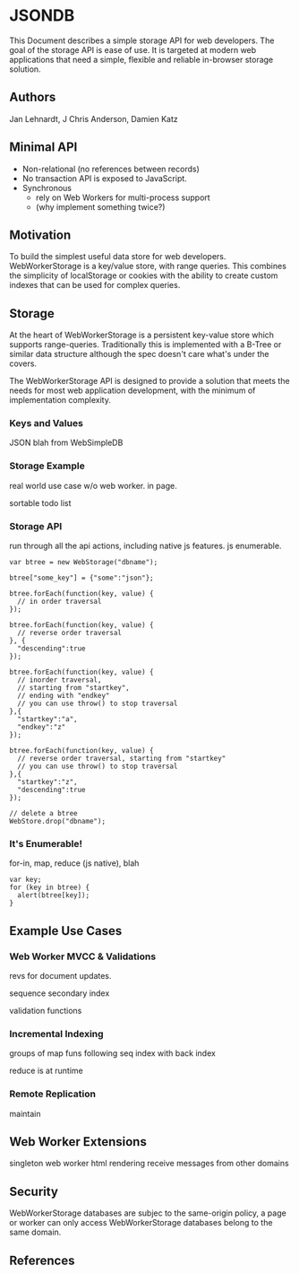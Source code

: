 # JSONDB

This Document describes a simple storage API for web developers. The goal of the storage API is ease of use. It is targeted at modern web applications that need a simple, flexible and reliable in-browser storage solution.


## Authors

Jan Lehnardt, J Chris Anderson, Damien Katz


## Minimal API
  - Non-relational (no references between records)
  - No transaction API is exposed to JavaScript.
  - Synchronous
    - rely on Web Workers for multi-process support 
    - (why implement something twice?)

## Motivation
  To build the simplest useful data store for web developers. WebWorkerStorage is a key/value store, with range queries. This combines the simplicity of localStorage or cookies with the ability to create custom indexes that can be used for complex queries.
  
## Storage
  At the heart of WebWorkerStorage is a persistent key-value store which supports range-queries. Traditionally this is implemented with a B-Tree or similar data structure although the spec doesn't care what's under the covers.
  
  The WebWorkerStorage API is designed to provide a solution that meets the needs for most web application development, with the minimum of implementation complexity.

### Keys and Values  

JSON blah from WebSimpleDB

### Storage Example

real world use case w/o web worker. in page.

sortable todo list

### Storage API

run through all the api actions, including native js features. js enumerable.

    var btree = new WebStorage("dbname");
    
    btree["some_key"] = {"some":"json"};
    
    btree.forEach(function(key, value) {
      // in order traversal
    });
    
    btree.forEach(function(key, value) {
      // reverse order traversal
    }, {
      "descending":true
    });
    
    btree.forEach(function(key, value) {
      // inorder traversal, 
      // starting from "startkey", 
      // ending with "endkey"
      // you can use throw() to stop traversal
    },{
      "startkey":"a", 
      "endkey":"z"
    });
    
    btree.forEach(function(key, value) {
      // reverse order traversal, starting from "startkey"
      // you can use throw() to stop traversal
    },{
      "startkey":"z",
      "descending":true 
    });
    
    // delete a btree
    WebStore.drop("dbname");

### It's Enumerable!

for-in, map, reduce (js native), blah

    var key;
    for (key in btree) {
      alert(btree[key]);
    }


## Example Use Cases

### Web Worker MVCC & Validations

revs for document updates.

sequence secondary index

validation functions

### Incremental Indexing

groups of map funs following seq index with back index

reduce is at runtime

### Remote Replication

maintain

## Web Worker Extensions

singleton web worker
html rendering
receive messages from other domains

## Security

WebWorkerStorage databases are subjec to the same-origin policy, a page or worker can only access WebWorkerStorage databases belong to the same domain.



## References

[WW-message-passing]: http://www.whatwg.org/specs/web-workers/current-work/#handler-worker-onmessage



